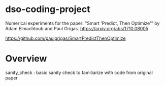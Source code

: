 # dso-coding-project

Numerical experiments for the paper: "Smart 'Predict, Then Optimize'" by Adam Elmachtoub and Paul Grigas.
https://arxiv.org/abs/1710.08005 

https://github.com/paulgrigas/SmartPredictThenOptimize

# Overview

sanity_check : basic sanity check to familiarize with code from original paper
